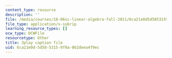 ```yaml
---
content_type: resource
description: ''
file: /media/courses/18-06sc-linear-algebra-fall-2011/6ca21e0d5d5853159f0a062deea4f9ec_QNpj-gOXW9M.vtt
file_type: application/x-subrip
learning_resource_types: []
ocw_type: OCWFile
resourcetype: Other
title: 3play caption file
uid: 6ca21e0d-5d58-5315-9f0a-062deea4f9ec
---
```

